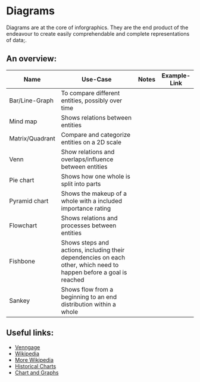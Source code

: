 # Diagrams
Diagrams are at the core of inforgraphics. They are the end product of the endeavour to create easily comprehendable and complete representations of data;.

## An overview:
| Name | Use-Case | Notes | Example-Link |
|------|----------|-------|--------------|
| Bar/Line-Graph | To compare different entities, possibly over time | |
| Mind map | Shows relations between entities | |
| Matrix/Quadrant | Compare and categorize entities on a 2D scale | |
| Venn | Show relations and overlaps/influence between entities | |
| Pie chart | Shows how one whole is split into parts | |
| Pyramid chart | Shows the makeup of a whole with a included importance rating | |
| Flowchart | Shows relations and processes between entities | |
| Fishbone | Shows steps and actions, including their dependencies on each other, which need to happen before a goal is reached | |
| Sankey | Shows flow from a beginning to an end distribution within a whole | |



## Useful links:
- [Venngage](https://venngage.com/blog/types-of-diagrams/)
- [Wikipedia](https://commons.wikimedia.org/wiki/General_diagram_types)
- [More Wikipedia](https://commons.wikimedia.org/wiki/Specific_diagram_types)
- [Historical Charts](https://commons.wikimedia.org/wiki/Chart)
- [Chart and Graphs](https://commons.wikimedia.org/wiki/Charts_and_graphs)